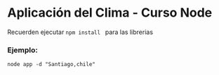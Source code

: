 # Aplicación del Clima - Curso Node


Recuerden ejecutar ```npm install ``` para las librerias

### Ejemplo:
```
node app -d "Santiago,chile"
```